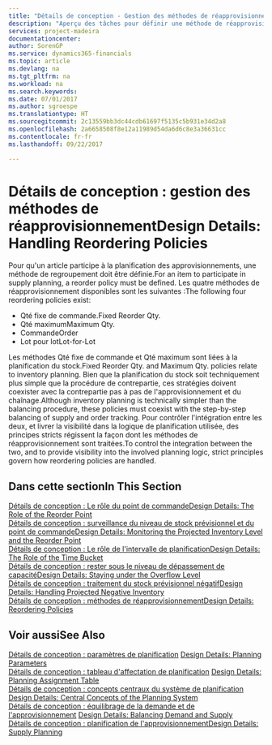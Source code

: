 ```yaml
---
title: "Détails de conception - Gestion des méthodes de réapprovisionnement | Microsoft Docs"
description: "Aperçu des tâches pour définir une méthode de réapprovisionnement dans la planification des approvisionnements."
services: project-madeira
documentationcenter: 
author: SorenGP
ms.service: dynamics365-financials
ms.topic: article
ms.devlang: na
ms.tgt_pltfrm: na
ms.workload: na
ms.search.keywords: 
ms.date: 07/01/2017
ms.author: sgroespe
ms.translationtype: HT
ms.sourcegitcommit: 2c13559bb3dc44cdb61697f5135c5b931e34d2a8
ms.openlocfilehash: 2a6658508f8e12a11989d54da6d6c8e3a36631cc
ms.contentlocale: fr-fr
ms.lasthandoff: 09/22/2017

---
```

# <a name="design-details-handling-reordering-policies"></a><span data-ttu-id="36767-103">Détails de conception : gestion des méthodes de réapprovisionnement</span><span class="sxs-lookup"><span data-stu-id="36767-103">Design Details: Handling Reordering Policies</span></span>
<span data-ttu-id="36767-104">Pour qu'un article participe à la planification des approvisionnements, une méthode de regroupement doit être définie.</span><span class="sxs-lookup"><span data-stu-id="36767-104">For an item to participate in supply planning, a reorder policy must be defined.</span></span> <span data-ttu-id="36767-105">Les quatre méthodes de réapprovisionnement disponibles sont les suivantes :</span><span class="sxs-lookup"><span data-stu-id="36767-105">The following four reordering policies exist:</span></span>  
  
* <span data-ttu-id="36767-106">Qté fixe de commande.</span><span class="sxs-lookup"><span data-stu-id="36767-106">Fixed Reorder Qty.</span></span>  
* <span data-ttu-id="36767-107">Qté maximum</span><span class="sxs-lookup"><span data-stu-id="36767-107">Maximum Qty.</span></span>  
* <span data-ttu-id="36767-108">Commande</span><span class="sxs-lookup"><span data-stu-id="36767-108">Order</span></span>  
* <span data-ttu-id="36767-109">Lot pour lot</span><span class="sxs-lookup"><span data-stu-id="36767-109">Lot-for-Lot</span></span>  
  
<span data-ttu-id="36767-110">Les méthodes Qté fixe de commande et Qté maximum sont liées à la planification du stock.</span><span class="sxs-lookup"><span data-stu-id="36767-110">Fixed Reorder Qty. and Maximum Qty. policies relate to inventory planning.</span></span> <span data-ttu-id="36767-111">Bien que la planification du stock soit techniquement plus simple que la procédure de contrepartie, ces stratégies doivent coexister avec la contrepartie pas à pas de l'approvisionnement et du chaînage.</span><span class="sxs-lookup"><span data-stu-id="36767-111">Although inventory planning is technically simpler than the balancing procedure, these policies must coexist with the step-by-step balancing of supply and order tracking.</span></span> <span data-ttu-id="36767-112">Pour contrôler l'intégration entre les deux, et livrer la visibilité dans la logique de planification utilisée, des principes stricts régissent la façon dont les méthodes de réapprovisionnement sont traitées.</span><span class="sxs-lookup"><span data-stu-id="36767-112">To control the integration between the two, and to provide visibility into the involved planning logic, strict principles govern how reordering policies are handled.</span></span>  
  
## <a name="in-this-section"></a><span data-ttu-id="36767-113">Dans cette section</span><span class="sxs-lookup"><span data-stu-id="36767-113">In This Section</span></span>  
[<span data-ttu-id="36767-114">Détails de conception : Le rôle du point de commande</span><span class="sxs-lookup"><span data-stu-id="36767-114">Design Details: The Role of the Reorder Point</span></span>](design-details-the-role-of-the-reorder-point.md)  
[<span data-ttu-id="36767-115">Détails de conception : surveillance du niveau de stock prévisionnel et du point de commande</span><span class="sxs-lookup"><span data-stu-id="36767-115">Design Details: Monitoring the Projected Inventory Level and the Reorder Point</span></span>](design-details-monitoring-the-projected-inventory-level-and-the-reorder-point.md)  
[<span data-ttu-id="36767-116">Détails de conception : Le rôle de l'intervalle de planification</span><span class="sxs-lookup"><span data-stu-id="36767-116">Design Details: The Role of the Time Bucket</span></span>](design-details-the-role-of-the-time-bucket.md)  
[<span data-ttu-id="36767-117">Détails de conception : rester sous le niveau de dépassement de capacité</span><span class="sxs-lookup"><span data-stu-id="36767-117">Design Details: Staying under the Overflow Level</span></span>](design-details-staying-under-the-overflow-level.md)  
[<span data-ttu-id="36767-118">Détails de conception : traitement du stock prévisionnel négatif</span><span class="sxs-lookup"><span data-stu-id="36767-118">Design Details: Handling Projected Negative Inventory</span></span>](design-details-handling-projected-negative-inventory.md)  
[<span data-ttu-id="36767-119">Détails de conception : méthodes de réapprovisionnement</span><span class="sxs-lookup"><span data-stu-id="36767-119">Design Details: Reordering Policies</span></span>](design-details-reordering-policies.md)  
  
## <a name="see-also"></a><span data-ttu-id="36767-120">Voir aussi</span><span class="sxs-lookup"><span data-stu-id="36767-120">See Also</span></span>  
<span data-ttu-id="36767-121">[Détails de conception : paramètres de planification](design-details-planning-parameters.md) </span><span class="sxs-lookup"><span data-stu-id="36767-121">[Design Details: Planning Parameters](design-details-planning-parameters.md) </span></span>  
<span data-ttu-id="36767-122">[Détails de conception : tableau d'affectation de planification](design-details-planning-assignment-table.md) </span><span class="sxs-lookup"><span data-stu-id="36767-122">[Design Details: Planning Assignment Table](design-details-planning-assignment-table.md) </span></span>  
<span data-ttu-id="36767-123">[Détails de conception : concepts centraux du système de planification](design-details-central-concepts-of-the-planning-system.md) </span><span class="sxs-lookup"><span data-stu-id="36767-123">[Design Details: Central Concepts of the Planning System](design-details-central-concepts-of-the-planning-system.md) </span></span>  
<span data-ttu-id="36767-124">[Détails de conception : équilibrage de la demande et de l'approvisionnement](design-details-balancing-demand-and-supply.md) </span><span class="sxs-lookup"><span data-stu-id="36767-124">[Design Details: Balancing Demand and Supply](design-details-balancing-demand-and-supply.md) </span></span>  
[<span data-ttu-id="36767-125">Détails de conception : planification de l'approvisionnement</span><span class="sxs-lookup"><span data-stu-id="36767-125">Design Details: Supply Planning</span></span>](design-details-supply-planning.md)
